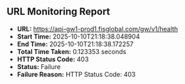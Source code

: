 ## URL Monitoring Report

- **URL:** https://api-gw1-prod1.fisglobal.com/gw/v1/health
- **Start Time:** 2025-10-10T21:18:38.048904
- **End Time:** 2025-10-10T21:18:38.172257
- **Total Time Taken:** 0.123353 seconds
- **HTTP Status Code:** 403
- **Status:** Failure
- **Failure Reason:** HTTP Status Code: 403
